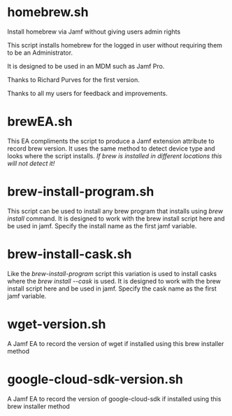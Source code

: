 # homebrew.sh
Install homebrew via Jamf without giving users admin rights

This script installs homebrew for the logged in user without requiring them to be an Administrator.

It is designed to be used in an MDM such as Jamf Pro.

Thanks to Richard Purves for the first version.

Thanks to all my users for feedback and improvements.


# brewEA.sh
This EA compliments the script to produce a Jamf extension attribute to record brew version.
It uses the same method to detect device type and looks where the script installs.
 *If brew is installed in different locations this will not detect it!*

# brew-install-program.sh
This script can be used to install any brew program that installs using *brew install <name>* command.
It is designed to work with the brew install script here and be used in jamf.
Specify the install name as the first jamf variable.

# brew-install-cask.sh
Like the *brew-install-program* script this variation is used to install casks where the *brew install --cask <name>* is used.
It is designed to work with the brew install script here and be used in jamf.
Specify the cask name as the first jamf variable.

# wget-version.sh
A Jamf EA to record the version of wget if installed using this brew installer method

# google-cloud-sdk-version.sh
A Jamf EA to record the version of google-cloud-sdk if installed using this brew installer method
